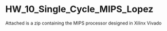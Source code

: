 # HW_10_Single_Cycle_MIPS_Lopez
Attached is a zip containing the MIPS processor designed in Xilinx Vivado 
